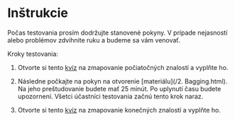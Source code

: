 # Inštrukcie

Počas testovania prosím dodržujte stanovené pokyny. V prípade nejasností alebo problémov zdvihnite ruku a budeme sa vám venovať.

Kroky testovania:

1. Otvorte si tento [kvíz](https://docs.google.com/forms/d/e/1FAIpQLSfQJTBcUq9nGnBRCifGFNo4MqCzCILPuxH69vjJLcI_9YlX4Q/viewform?usp=sf_link) na zmapovanie počiatočných znalostí a vyplňte ho.

2. Následne počkajte na pokyn na otvorenie [materiálu](/2. Bagging.html). Na jeho preštudovanie budete mať 25 minút. Po uplynutí času budete upozornení. Všetci účastníci testovania začnú tento krok naraz.

3. Otvorte si tento [kvíz](https://docs.google.com/forms/d/e/1FAIpQLScGBKB5ZbHxNG5vNVjsBROLGE_br57uijy1EV80Obj61EV1oA/viewform?usp=sf_link) na zmapovanie konečných znalostí a vyplňte ho.